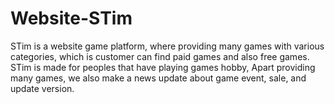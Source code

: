 # Website-STim

STim is a website game platform, where providing many games with various categories, which is customer can find paid games and also free games. STim is made for peoples that have playing games hobby, Apart providing many games, we also make a news update about game event, sale, and update version.
